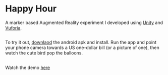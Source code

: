 # Happy Hour
A marker based Augmented Reality experiment I developed using [Unity](https://unity3d.com/) and [Vuforia](https://www.vuforia.com/).
##
To try it out, [downlaod](https://github.com/thekolapo/happy-hour/blob/master/Happy%20Hour.apk) the android apk and install. Run the app and point your phone camera towards a US one-dollar bill (or a picture of one), then watch the cute bird pop the balloons.
##
Watch the demo [here](https://twitter.com/kolapo_/status/896677421243564033)

